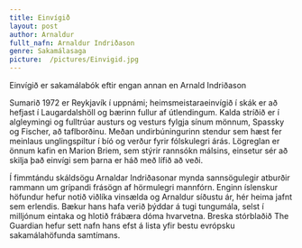 ```yaml
---
title: Einvígið
layout: post
author: Arnaldur
fullt_nafn: Arnaldur Indriðason
genre: Sakamálasaga
picture:  /pictures/Einvigid.jpg
---
```

Einvígið er sakamálabók eftir engan annan en Arnald Indriðason

Sumarið 1972 er Reykjavík í uppnámi; heimsmeistaraeinvígið í skák er að hefjast í Laugardalshöll og bærinn fullur af útlendingum. Kalda stríðið er í algleymingi og fulltrúar austurs og vesturs fylgja sínum mönnum, Spassky og Fischer, að taflborðinu. Meðan undirbúningurinn stendur sem hæst fer meinlaus unglingspiltur í bíó og verður fyrir fólskulegri árás. Lögreglan er önnum kafin en Marion Briem, sem stýrir rannsókn málsins, einsetur sér að skilja það einvígi sem þarna er háð með lífið að veði.

Í fimmtándu skáldsögu Arnaldar Indriðasonar mynda sannsögulegir atburðir rammann um grípandi frásögn af hörmulegri mannfórn. Enginn íslenskur höfundur hefur notið viðlíka vinsælda og Arnaldur síðustu ár, hér heima jafnt sem erlendis. Bækur hans hafa verið þýddar á tugi tungumála, selst í milljónum eintaka og hlotið frábæra dóma hvarvetna. Breska stórblaðið The Guardian hefur sett nafn hans efst á lista yfir bestu evrópsku sakamálahöfunda samtímans.